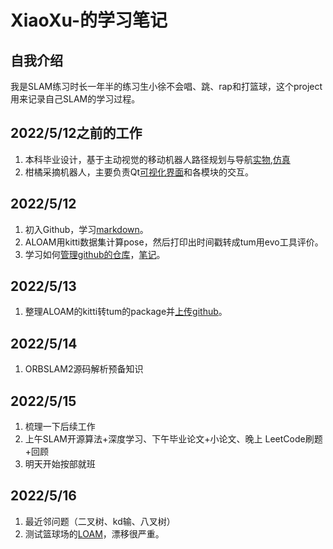 # XiaoXu-的学习笔记
## 自我介绍
我是SLAM练习时长一年半的练习生小徐不会唱、跳、rap和打篮球，这个project用来记录自己SLAM的学习过程。
## 2022/5/12之前的工作
1. 本科毕业设计，基于主动视觉的移动机器人路径规划与导航[实物](https://www.bilibili.com/video/BV1UA411g7Lu?spm_id_from=333.999.0.0),[仿真](https://www.bilibili.com/video/BV1gB4y1u7my?spm_id_from=333.999.0.0)
2. 柑橘采摘机器人，主要负责Qt[可视化界面](https://github.com/LeiXu1999/SLAM-Learning-Notes/tree/main/%E5%AD%A6%E4%B9%A0%E8%AE%B0%E5%BD%95/%E6%9F%91%E6%A9%98%E9%87%87%E6%91%98%E5%8F%AF%E8%A7%86%E5%8C%96%E7%95%8C%E9%9D%A2)和各模块的交互。
## 2022/5/12
1. 初入Github，学习[markdown](https://github.com/LeiXu1999/XiaoXu-/blob/main/%E5%AD%A6%E4%B9%A0%E8%AE%B0%E5%BD%95/Markdown.md)。
2. ALOAM用kitti数据集计算pose，然后打印出时间戳转成tum用evo工具评价。
3. 学习如何[管理github的仓库](https://www.bilibili.com/video/BV1Vh41187ik?spm_id_from=333.1007.top_right_bar_window_default_collection.content.click)，[笔记](https://github.com/LeiXu1999/SLAM-Learning-Notes/blob/main/%E5%AD%A6%E4%B9%A0%E8%AE%B0%E5%BD%95/git%E7%AE%A1%E7%90%86github%E7%AE%80%E4%BB%8B.md)。
## 2022/5/13
1. 整理ALOAM的kitti转tum的package并[上传github](https://github.com/LeiXu1999/A-LOAM-for-kitti-dataset-to-tum.git)。
## 2022/5/14
1. ORBSLAM2源码解析预备知识
## 2022/5/15
1. 梳理一下后续工作
2. 上午SLAM开源算法+深度学习、下午毕业论文+小论文、晚上 LeetCode刷题+回顾
3. 明天开始按部就班
## 2022/5/16
1. 最近邻问题（二叉树、kd输、八叉树）
2. 测试篮球场的[LOAM](https://github.com/LeiXu1999/SLAM-Learning-Notes/tree/main/%E5%AD%A6%E4%B9%A0%E8%AE%B0%E5%BD%95/ALOAM_2022_5_16%E5%AE%9E%E9%AA%8C%E8%AE%B0%E5%BD%95)，漂移很严重。
